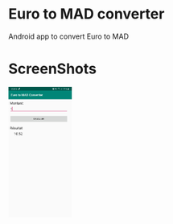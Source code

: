 # Euro to MAD converter
Android app to convert Euro to MAD

# ScreenShots

<img src="screens/1.jpg" alt="Screenshot"
  style="float:left;marging-right:10px;" width="25%" />